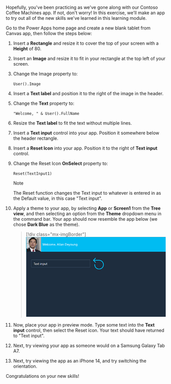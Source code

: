 Hopefully, you've been practicing as we've gone along with our Contoso Coffee Machines app. If not, don't worry! In this exercise, we'll make an app to try out all of the new skills we've learned in this learning module.

Go to the Power Apps home page and create a new blank tablet from Canvas app, then follow the steps below:

1.  Insert a **Rectangle** and resize it to cover the top of your screen with a **Height** of 80.

1.  Insert an **Image** and resize it to fit in your rectangle at the top left of your screen.

1.  Change the Image property to:

	`User().Image`

1.  Insert a **Text label** and position it to the right of the image in the header.

1.  Change the **Text** property to:

	`"Welcome, " & User().FullName`

1.  Resize the **Text label** to fit the text without multiple lines.

1.  Insert a **Text input** control into your app. Position it somewhere below the header rectangle.

1.  Insert a **Reset Icon** into your app. Position it to the right of **Text input** control.

1.  Change the Reset Icon **OnSelect** property to:

	`Reset(TextInput1)`

	> [!NOTE]
	> The Reset function changes the Text input to whatever is entered in as the Default value, in this case "Text input".

1. Apply a theme to your app, by selecting **App** or **Screen1** from the **Tree view**, and then selecting an option from the **Theme** dropdown menu in the command bar. Your app should now resemble the app below (we chose **Dark Blue** as the theme).

	> [!div class="mx-imgBorder"]
	> [![Screenshot of the app theme.](../media/app-theme.png)](../media/app-theme.png#lightbox)

1. Now, place your app in preview mode. Type some text into the **Text input** control, then select the Reset icon. Your text should have returned to "Text input".

1. Next, try viewing your app as someone would on a Samsung Galaxy Tab A7.

1. Next, try viewing the app as an iPhone 14, and try switching the orientation.

Congratulations on your new skills!